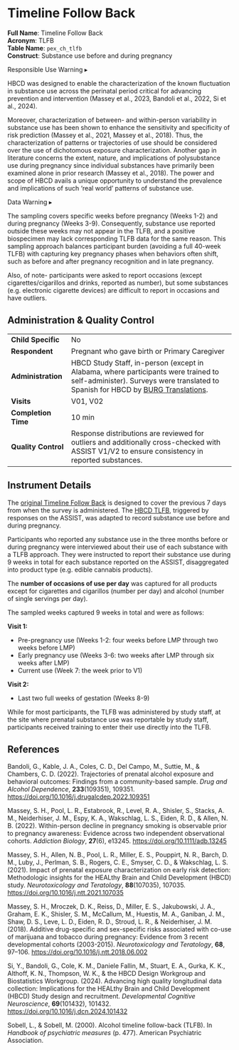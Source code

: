 # Timeline Follow Back

**Full Name**: Timeline Follow Back                                   
**Acronym**: TLFB                           
**Table Name**: `pex_ch_tlfb`       
**Construct**: Substance use before and during pregnancy

<div id="alert" class="alert-banner" onclick="toggleCollapse(this)">
    <span class="emoji"><i class="fas fa-exclamation-circle"></i></span>
    <span class="text">Responsible Use Warning</span>
  <span class="arrow">▸</span>
</div>
<div class="alert-collapsible-content">
<p>HBCD was designed to enable the characterization of the known fluctuation in substance use across the perinatal period critical for advancing prevention and intervention (Massey et al., 2023, Bandoli et al., 2022, Si et al., 2024).</p>
<p>Moreover, characterization of between- and within-person variability in substance use has been shown to enhance the sensitivity and specificity of risk prediction (Massey et al., 2021, Massey et al., 2018). Thus, the characterization of patterns or trajectories of use should be considered over the use of dichotomous exposure characterization. Another gap in literature concerns the extent, nature, and implications of polysubstance use during pregnancy since individual substances have primarily been examined alone in prior research (Massey et al., 2018). The power and scope of HBCD avails a unique opportunity to understand the prevalence and implications of such ‘real world’ patterns of substance use.</p> 
</div>

<div id="warning" class="warning-banner" onclick="toggleCollapse(this)">
  <span class="emoji"><i class="fas fa-exclamation-triangle"></i></span>
  <span class="text">Data Warning</span>
  <span class="arrow">▸</span>
</div>
<div class="warning-collapsible-content">
<p>The sampling covers specific weeks before pregnancy (Weeks 1-2) and during pregnancy (Weeks 3-9). Consequently, substance use reported outside these weeks may not appear in the TLFB, and a positive biospecimen may lack corresponding TLFB data for the same reason. This sampling approach balances participant burden (avoiding a full 40-week TLFB) with capturing key pregnancy phases when behaviors often shift, such as before and after pregnancy recognition and in late pregnancy.</p>
<p>Also, of note- participants were asked to report occasions (except cigarettes/cigarillos and drinks, reported as number), but some substances (e.g. electronic cigarette devices) are difficult to report in occasions and have outliers.</p>
</div>

## Administration & Quality Control

<table style="width: 100%; border-collapse: collapse; table-layout: fixed; font-size: 16px;">
<tbody>
<tr><td><b>Child Specific</b></td>
<td>No</td></tr>
<tr><td><b>Respondent</b></td>
<td style="word-wrap: break-word; white-space: normal;">Pregnant who gave birth or Primary Caregiver</td></tr>
<tr><td><b>Administration</b></td>
<td style="word-wrap: break-word; white-space: normal;">HBCD Study Staff, in-person (except in Alabama, where participants were trained to self-administer). Surveys were translated to Spanish for HBCD by <a href="https://burgtranslations.com/our-services/">BURG Translations</a>.</td></tr>
<tr><td><b>Visits</b></td>
<td>V01, V02</td></tr>
<tr><td><b>Completion Time</b></td>
<td>10 min</td></tr>
<tr><td><b>Quality Control</b></td>
<td style="word-wrap: break-word; white-space: normal;">Response distributions are reviewed for outliers and additionally cross-checked with ASSIST V1/V2 to ensure consistency in reported substances.</td></tr>
</tbody>
</table>

## Instrument Details

The [original Timeline Follow Back](https://cde.nida.nih.gov/sites/nida_cde/files/TimeLineFollowBack_2014Mar24.pdf) is designed to cover the previous 7 days from when the survey is administered. The [HBCD TLFB](https://cde.nida.nih.gov/sites/nida_cde/files/TimeLineFollowBack_2014Mar24.pdf), triggered by responses on the ASSIST, was adapted to record substance use before and during pregnancy.

Participants who reported any substance use in the three months before or during pregnancy were interviewed about their use of each substance with a TLFB approach. They were instructed to report their substance use during 9 weeks in total for each substance reported on the ASSIST, disaggregated into product type (e.g. edible cannabis products). 

The **number of occasions of use per day** was captured for all products except for cigarettes and cigarillos (number per day) and alcohol (number of single servings per day). 

The sampled weeks captured 9 weeks in total and were as follows: 

**Visit 1:**

- Pre-pregnancy use (Weeks 1-2: four weeks before LMP through two weeks before LMP)
- Early pregnancy use (Weeks 3-6: two weeks after LMP through six weeks after LMP)
- Current use (Week 7: the week prior to V1) 

**Visit 2:**

- Last two full weeks of gestation (Weeks 8-9) 

While for most participants, the TLFB was administered by study staff, at the site where prenatal substance use was reportable by study staff, participants received training to enter their use directly into the TLFB.



## References
<div class="references">
  <p>Bandoli, G., Kable, J. A., Coles, C. D., Del Campo, M., Suttie, M., & Chambers, C. D. (2022). Trajectories of prenatal alcohol exposure and behavioral outcomes: Findings from a community-based sample. <i>Drug and Alcohol Dependence</i>, <b>233</b>(109351), 109351. <a href="https://doi.org/10.1016/j.drugalcdep.2022.109351" target="_blank">https://doi.org/10.1016/j.drugalcdep.2022.109351</a></p>
  <p>Massey, S. H., Pool, L. R., Estabrook, R., Level, R. A., Shisler, S., Stacks, A. M., Neiderhiser, J. M., Espy, K. A., Wakschlag, L. S., Eiden, R. D., & Allen, N. B. (2022). Within-person decline in pregnancy smoking is observable prior to pregnancy awareness: Evidence across two independent observational cohorts. <i>Addiction Biology</i>, <b>27</b>(6), e13245. <a href="https://doi.org/10.1111/adb.13245" target="_blank">https://doi.org/10.1111/adb.13245</a></p>
   <p>Massey, S. H., Allen, N. B., Pool, L. R., Miller, E. S., Pouppirt, N. R., Barch, D. M., Luby, J., Perlman, S. B., Rogers, C. E., Smyser, C. D., & Wakschlag, L. S. (2021). Impact of prenatal exposure characterization on early risk detection: Methodologic insights for the HEALthy Brain and Child Development (HBCD) study. <i>Neurotoxicology and Teratology</i>, <b>88</b>(107035), 107035. <a href="https://doi.org/10.1016/j.ntt.2021.107035" target="_blank">https://doi.org/10.1016/j.ntt.2021.107035</a></p>
  <p>Massey, S. H., Mroczek, D. K., Reiss, D., Miller, E. S., Jakubowski, J. A., Graham, E. K., Shisler, S. M., McCallum, M., Huestis, M. A., Ganiban, J. M., Shaw, D. S., Leve, L. D., Eiden, R. D., Stroud, L. R., & Neiderhiser, J. M. (2018). Additive drug-specific and sex-specific risks associated with co-use of marijuana and tobacco during pregnancy: Evidence from 3 recent developmental cohorts (2003-2015). <i>Neurotoxicology and Teratology</i>, <b>68</b>, 97–106. <a href="https://doi.org/10.1016/j.ntt.2018.06.002" target="_blank">https://doi.org/10.1016/j.ntt.2018.06.002</a></p>
   <p>Si, Y., Bandoli, G., Cole, K. M., Daniele Fallin, M., Stuart, E. A., Gurka, K. K., Althoff, K. N., Thompson, W. K., & the HBCD Design Workgroup and Biostatistics Workgroup. (2024). Advancing high quality longitudinal data collection: Implications for the HEALthy Brain and Child Development (HBCD) Study design and recruitment. <i>Developmental Cognitive Neuroscience</i>, <b>69</b>(101432), 101432. <a href="https://doi.org/10.1016/j.dcn.2024.101432" target="_blank">https://doi.org/10.1016/j.dcn.2024.101432</a></p>
  <p>Sobell, L., & Sobell, M. (2000). Alcohol timeline follow-back (TLFB). In <i>Handbook of psychiatric measures</i> (p. 477). American Psychiatric Association.</p>
  </div>